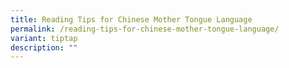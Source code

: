 ```yaml
---
title: Reading Tips for Chinese Mother Tongue Language
permalink: /reading-tips-for-chinese-mother-tongue-language/
variant: tiptap
description: ""
---
```

